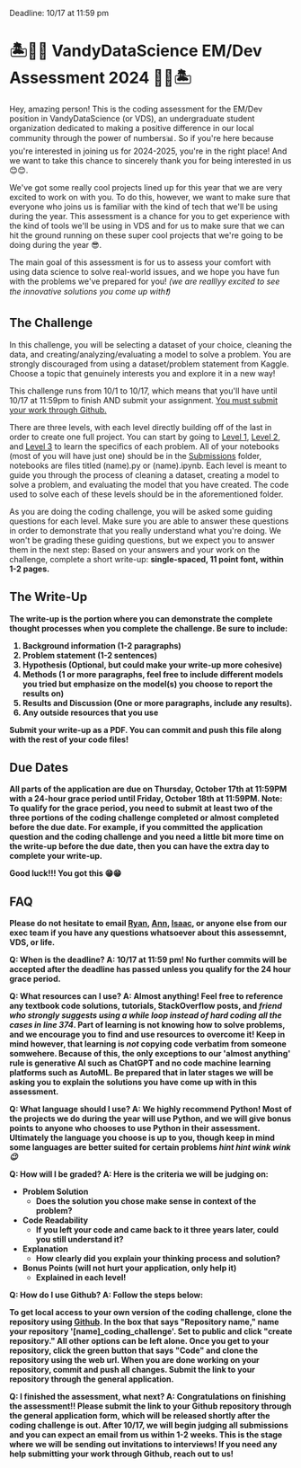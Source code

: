 
Deadline: 10/17 at 11:59 pm


# 🏝️👩‍💻 VandyDataScience EM/Dev Assessment 2024 👩‍💻🏝️

Hey, amazing person! This is the coding assessment for the EM/Dev position in VandyDataScience (or VDS), an undergraduate student organization dedicated to making a positive difference in our local community through the power of numbers📊. So if you're here because you're interested in joining us for 2024-2025, you're in the right place! And we want to take this chance to sincerely thank you for being interested in us 😊😊.

We've got some really cool projects lined up for this year that we are very excited to work on with you. To do this, however, we want to make sure that everyone who joins us is familiar with the kind of tech that we'll be using during the year. This assessment is a chance for you to get experience with the kind of tools we'll be using in VDS and for us to make sure that we can hit the ground running on these super cool projects that we're going to be doing during the year 😎.

The main goal of this assessment is for us to assess your comfort with using data science to solve real-world issues, and we hope you have fun with the problems we've prepared for you! _(we are realllyy excited to see the innovative solutions you come up with❗)_


## The Challenge

In this challenge, you will be selecting a dataset of your choice, cleaning the data, and creating/analyzing/evaluating a model to solve a problem. You are strongly discouraged from using a dataset/problem statement from Kaggle. Choose a topic that genuinely interests you and explore it in a new way!


This challenge runs from 10/1 to 10/17, which means that you'll have until 10/17 at 11:59pm to finish AND submit your assignment. <u>You must submit your work through [Github](https://github.com/VandyDataScience/coding-challenge-FA24.git).</u> 


There are three levels, with each level directly building off of the last in order to create one full project.
You can start by going to [Level 1](Level_1/README.md), [Level 2](Level_2/README.md), and [Level 3](Level_3/README.md) to learn the specifics of each problem. All of your notebooks (most of you will have just one) should be in the [Submissions](Submissions) folder, notebooks are files titled (name).py or (name).ipynb. Each level is meant to guide you through the process of cleaning a dataset, creating a model to solve a problem, and evaluating the model that you have created. The code used to solve each of these levels should be in the aforementioned folder. 

As you are doing the coding challenge, you will be asked some guiding questions for each level. Make sure you are able to answer these questions in order to demonstrate that you really understand what you're doing. We won't be grading these guiding questions, but we expect you to answer them in the next step: Based on your answers and your work on the challenge, complete a short write-up: <b>single-spaced, 11 point font, within 1-2 pages.

## The Write-Up
The write-up is the portion where you can demonstrate the complete thought processes when you complete the challenge. Be sure to include:
1. Background information (1-2 paragraphs)
2. Problem statement (1-2 sentences)
3. Hypothesis (Optional, but could make your write-up more cohesive)
4. Methods (1 or more paragraphs, feel free to include different models you tried but emphasize on the model(s) you choose to report the results on)
5. Results and Discussion (One or more paragraphs, include any results).
6. Any outside resources that you use

Submit your write-up as a PDF. You can commit and push this file along with the rest of your code files!

## Due Dates
All parts of the application are due on **Thursday, October 17th at 11:59PM** with a 24-hour grace period until **Friday, October 18th at 11:59PM**. **Note:** To qualify for the grace period, you need to submit at least two of the three portions of the coding challenge completed or almost completed before the due date. For example, if you committed the application question and the coding challenge and you need a little bit more time on the write-up before the due date, then you can have the extra day to complete your write-up. 

Good luck!!! You got this 😁😁

## FAQ

Please do not hesitate to email [Ryan](ryan.li@vanderbilt.edu), [Ann](ann.e.mathew@vanderbilt.edu), [Isaac](isaac.s.liu@vanderbilt.edu), or anyone else from our exec team if you have any questions whatsoever about this assessemnt, VDS, or life.

**Q: When is the deadline?**
A: 10/17 at 11:59 pm! No further commits will be accepted after the deadline has passed unless you qualify for the 24 hour grace period.

**Q: What resources can I use?**
A: Almost anything! Feel free to reference any textbook code solutions, tutorials, StackOverflow posts, and _friend who strongly suggests using a while loop instead of hard coding all the cases in line 374_. Part of learning is not knowing how to solve problems, and we encourage you to find and use resources to overcome it! Keep in mind however, that learning is _not_ copying code verbatim from someone somwehere. Because of this, the only exceptions to our 'almost anything' rule is generative AI such as ChatGPT and no code machine learning platforms such as AutoML. Be prepared that in later stages we will be asking you to explain the solutions you have come up with in this assessment.

**Q: What language should I use?**
A: We highly recommend Python! Most of the projects we do during the year will use Python, and we will give bonus points to anyone who chooses to use Python in their assessment. Ultimately the language you choose is up to you, though keep in mind some languages are better suited for certain problems _hint hint wink wink 😉_

**Q: How will I be graded?**
A: Here is the criteria we will be judging on:
- Problem Solution
    - Does the solution you chose make sense in context of the problem? 
- Code Readability
    - If you left your code and came back to it three years later, could you still understand it?
- Explanation
    - How clearly did you explain your thinking process and solution?
- Bonus Points (will not hurt your application, only help it)
    - Explained in each level!

**Q: How do I use Github?**
A: Follow the steps below: 

To get local access to your own version of the coding challenge, clone the repository using [Github](https://github.com/new?template_name=coding-challenge-FA24&template_owner=VandyDataScience).
In the box that says "Repository name," name your repository <b>'[name]_coding_challenge'</b>.
Set to <b>public<b> and click "create repository." All other options can be left alone. Once you get to your repository, click the green button that says "Code" and clone the repository using the web url. When you are done working on your repository, commit and push all changes. Submit the link to your repository through the general application. 

**Q: I finished the assessment, what next?**
A: Congratulations on finishing the assessment!! 
Please submit the link to your Github repository through the general application form, which will be released shortly after the coding challenge is out. After 10/17, we will begin judging all submissions and you can expect an email from us within 1-2 weeks. This is the stage where we will be sending out invitations to interviews! If you need any help submitting your work through Github, reach out to us!

